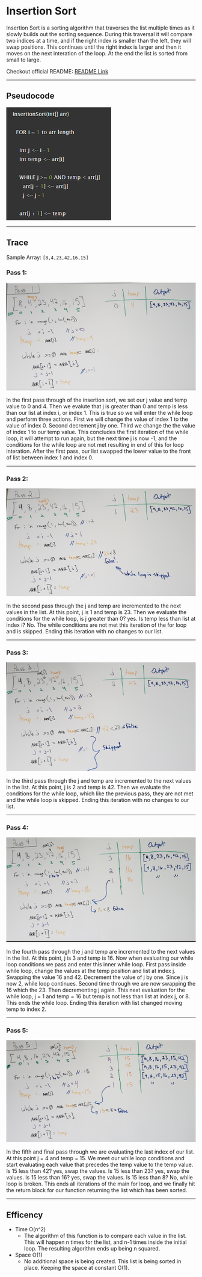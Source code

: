 # Insertion Sort
Insertion Sort is a sorting algorithm that traverses the list multiple times as it slowly builds out the sorting sequence. During this traversal it will compare two indices at a time, and if the right index is smaller than the left, they will swap positions. This continues until the right index is larger and then it moves on the next interation of the loop. At the end the list is sorted from small to large.

Checkout official README: [README Link](./README.md)

---

## Pseudocode
![code](../../../assets/insertionSort/pseudo_code.png)

---

## Trace
 Sample Array: `[8,4,23,42,16,15]`

### Pass 1:
![pass 1](../../../assets/insertionSort/pass_1.png)

In the first pass through of the insertion sort, we set our j value and temp value to 0 and 4. Then we evalute that j is greater than 0 and temp is less than our list at index i, or index 1. This is true so we will enter the while loop and perform three actions. First we will change the value of index 1 to the value of index 0. Second decrement j by one. Third we change the the value of index 1 to our temp value. This concludes the first iteration of the while loop, it will attempt to run again, but the next time j is now -1, and the conditions for the while loop are not met resulting in end of this for loop interation. After the first pass, our list swapped the lower value to the front of list between index 1 and index 0.

---

### Pass 2:
![pass 2](../../../assets/insertionSort/pass_2.png)

In the second pass through the j and temp are incremented to the next values in the list. At this point, j is 1 and temp is 23. Then we evaluate the conditions for the while loop, is j greater than 0? yes. Is temp less than list at index i? No. The while conditions are not met this iteration of the for loop and is skipped. Ending this iteration with no changes to our list.

---

### Pass 3:
![pass 3](../../../assets/insertionSort/pass_3.png)

In the third pass through the j and temp are incremented to the next values in the list. At this point, j is 2 and temp is 42. Then we evaluate the conditions for the while loop, which like the previous pass, they are not met and the while loop is skipped. Ending this iteration with no changes to our list.

---

### Pass 4:
![pass 4](../../../assets/insertionSort/pass_4.png)

In the fourth pass through the j and temp are incremented to the next values in the list. At this point, j is 3 and temp is 16. Now when evaluating our while loop conditions we pass and enter this inner while loop. First pass inside while loop, change the values at the temp position and list at index j. Swapping the value 16 and 42. Decrement the value of j by one. Since j is now 2, while loop continues. Second time through we are now swapping the 16 which the 23. Then decrementing j again. This next evaluation for the while loop, j = 1 and temp = 16 but temp is not less than list at index j, or 8. This ends the while loop. Ending this iteration with list changed moving temp to index 2.

---

### Pass 5:
![pass 5](../../../assets/insertionSort/pass_5.png)

In the fifth and final pass through we are evaluating the last index of our list. At this point j = 4 and temp = 15. We meet our while loop conditions and start evaluating each value that precedes the temp value to the temp value. Is 15 less than 42? yes, swap the values. Is 15 less than 23? yes, swap the values. Is 15 less than 16? yes, swap the values. Is 15 less than 8? No, while loop is broken. This ends all iterations of the main for loop, and we finally hit the return block for our function returning the list which has been sorted.

---

## Efficency
* Time O(n^2)
    - The algorithm of this function is to compare each value in the list. This will happen n times for the list, and n-1 times inside the initial loop. The resulting algorithm ends up being n squared.
* Space O(1)
    - No additional space is being created. This list is being sorted in place. Keeping the space at constant O(1).
